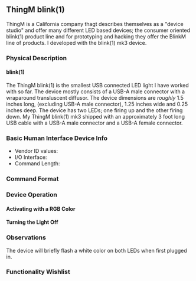 ## ThingM blink(1)

ThingM is a California company thagt describes themselves as a "device
studio" and offer many different LED based devices; the consumer
oriented blink(1) product line and for prototyping and hacking they
offer the BlinkM line of products. I developed with the blink(1) mk3
device.

### Physical Description

#### blink(1)

The ThingM blink(1) is the smallest USB connected LED light I have
worked with so far. The device mostly consists of a USB-A male
connector with a wraparound transluscent diffusor. The device
dimensions are _roughly_ 1.5 inches long, (excluding USB-A male
connector), 1.25 inches wide and 0.25 inches deep.  The device has two
LEDs; one firing up and the other firing down. My ThingM blink(1) mk3
shipped with an approximately 3 foot long USB cable with a USB-A male
connector and a USB-A female connector.

### Basic Human Interface Device Info

- Vendor ID values:
- I/O Interface:
- Command Length:

### Command Format

### Device Operation

#### Activating with a RGB Color

#### Turning the Light Off

### Observations

The device will briefly flash a white color on both LEDs when first
plugged in.

### Functionality Wishlist
